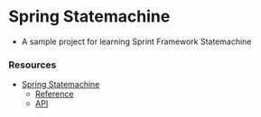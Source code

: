 # Spring Statemachine
- A sample project for learning Sprint Framework Statemachine

### Resources
- [Spring Statemachine](https://projects.spring.io/spring-statemachine/)
    - [Reference](https://docs.spring.io/spring-statemachine/docs/current/reference)
    - [API](https://docs.spring.io/spring-statemachine/docs/current/api/)